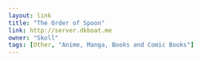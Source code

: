 ```yaml
---
layout: link
title: "The Order of Spoon"
link: http://server.dkboat.me
owner: "Skoll"
tags: [Other, "Anime, Manga, Books and Comic Books"]
---
```

